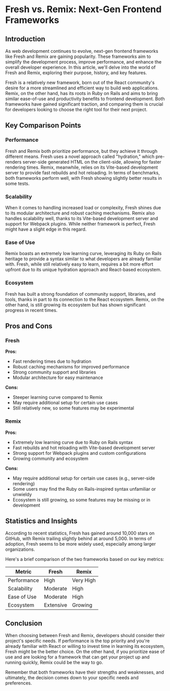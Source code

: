 # Fresh vs. Remix: Next-Gen Frontend Frameworks
## Introduction

As web development continues to evolve, next-gen frontend frameworks like Fresh and Remix are gaining popularity. These frameworks aim to simplify the development process, improve performance, and enhance the overall developer experience. In this article, we'll delve into the world of Fresh and Remix, exploring their purpose, history, and key features.

Fresh is a relatively new framework, born out of the React community's desire for a more streamlined and efficient way to build web applications. Remix, on the other hand, has its roots in Ruby on Rails and aims to bring similar ease-of-use and productivity benefits to frontend development. Both frameworks have gained significant traction, and comparing them is crucial for developers looking to choose the right tool for their next project.

## Key Comparison Points

### Performance

Fresh and Remix both prioritize performance, but they achieve it through different means. Fresh uses a novel approach called "hydration," which pre-renders server-side generated HTML on the client-side, allowing for faster rendering times. Remix, meanwhile, relies on its Vite-based development server to provide fast rebuilds and hot reloading. In terms of benchmarks, both frameworks perform well, with Fresh showing slightly better results in some tests.

### Scalability

When it comes to handling increased load or complexity, Fresh shines due to its modular architecture and robust caching mechanisms. Remix also handles scalability well, thanks to its Vite-based development server and support for Webpack plugins. While neither framework is perfect, Fresh might have a slight edge in this regard.

### Ease of Use

Remix boasts an extremely low learning curve, leveraging its Ruby on Rails heritage to provide a syntax similar to what developers are already familiar with. Fresh, while still relatively easy to learn, requires a bit more effort upfront due to its unique hydration approach and React-based ecosystem.

### Ecosystem

Fresh has built a strong foundation of community support, libraries, and tools, thanks in part to its connection to the React ecosystem. Remix, on the other hand, is still growing its ecosystem but has shown significant progress in recent times.

## Pros and Cons

### Fresh

**Pros:**

* Fast rendering times due to hydration
* Robust caching mechanisms for improved performance
* Strong community support and libraries
* Modular architecture for easy maintenance

**Cons:**

* Steeper learning curve compared to Remix
* May require additional setup for certain use cases
* Still relatively new, so some features may be experimental

### Remix

**Pros:**

* Extremely low learning curve due to Ruby on Rails syntax
* Fast rebuilds and hot reloading with Vite-based development server
* Strong support for Webpack plugins and custom configurations
* Growing community and ecosystem

**Cons:**

* May require additional setup for certain use cases (e.g., server-side rendering)
* Some users may find the Ruby on Rails-inspired syntax unfamiliar or unwieldy
* Ecosystem is still growing, so some features may be missing or in development

## Statistics and Insights

According to recent statistics, Fresh has gained around 10,000 stars on GitHub, with Remix trailing slightly behind at around 5,000. In terms of adoption, Fresh seems to be more widely used, especially among larger organizations.

Here's a brief comparison of the two frameworks based on our key metrics:

| Metric        | Fresh       | Remix       |
|---------------|---------------|---------------|
| Performance   | High          | Very High     |
| Scalability   | Moderate      | High          |
| Ease of Use   | Moderate      | High          |
| Ecosystem     | Extensive     | Growing       |

## Conclusion

When choosing between Fresh and Remix, developers should consider their project's specific needs. If performance is the top priority and you're already familiar with React or willing to invest time in learning its ecosystem, Fresh might be the better choice. On the other hand, if you prioritize ease of use and are looking for a framework that can get your project up and running quickly, Remix could be the way to go.

Remember that both frameworks have their strengths and weaknesses, and ultimately, the decision comes down to your specific needs and preferences.